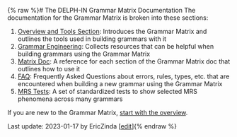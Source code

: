 {% raw %}# The DELPH-IN Grammar Matrix Documentation
The documentation for the Grammar Matrix is broken into these sections:

1. [Overview and Tools Section](https://blog.inductorsoftware.com/docsproto/matrix/MatrixTop): Introduces the Grammar Matrix and outlines the tools used in building grammars with it
2. [Grammar Engineering](https://blog.inductorsoftware.com/docsproto/matrix/MatrixDevConventions): Collects resources that can be helpful when building grammars using the Grammar Matrix
3. [Matrix Doc](https://blog.inductorsoftware.com/docsproto/matrix/MatrixDocTop): A reference for each section of the Grammar Matrix doc that outlines how to use it
4. [FAQ](https://blog.inductorsoftware.com/docsproto/matrix/GrammarEngineeringFAQ): Frequently Asked Questions about errors, rules, types, etc. that are encountered when building a new grammar using the Grammar Matrix
5. [MRS Tests](https://blog.inductorsoftware.com/docsproto/matrix/MatrixMrsTestSuite): A set of standardized tests to show selected MRS phenomena across many grammars 

If you are new to the Grammar Matrix, [start with the overview](https://blog.inductorsoftware.com/docsproto/matrix/MatrixTop).

Last update: 2023-01-17 by EricZinda [[edit](https://github.com/ericzinda/docsproto/edit/main/MatrixDocsOverview.md)]{% endraw %}
